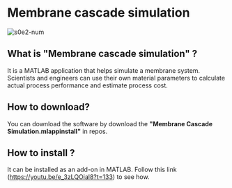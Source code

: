 # Membrane cascade simulation

![s0e2-num](https://user-images.githubusercontent.com/66201000/122286282-f8b43f80-ceef-11eb-96b8-69e761a36fa2.png)

## What is "Membrane cascade simulation" ?
It is a MATLAB application that helps simulate a membrane system. Scientists and engineers can use their own material parameters to calculate actual process performance and estimate process cost.

## How to download?
You can download the software by download the **"Membrane Cascade Simulation.mlappinstall"** in repos.

## How to install ?
It can be installed as an add-on in MATLAB. Follow this link (https://youtu.be/e_3zLQOial8?t=133) to see how.
